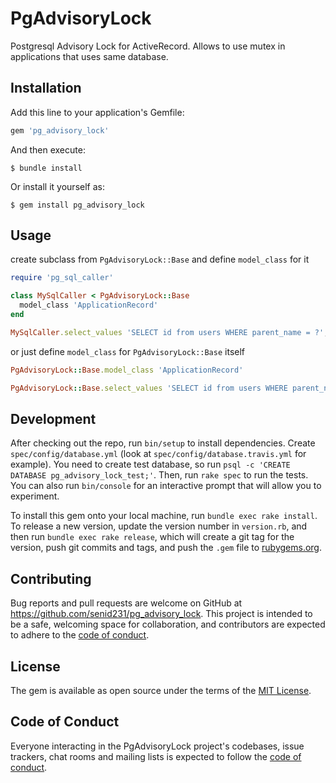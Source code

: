 # PgAdvisoryLock

Postgresql Advisory Lock for ActiveRecord.
Allows to use mutex in applications that uses same database.

## Installation

Add this line to your application's Gemfile:

```ruby
gem 'pg_advisory_lock'
```

And then execute:

    $ bundle install

Or install it yourself as:

    $ gem install pg_advisory_lock

## Usage

create subclass from `PgAdvisoryLock::Base` and define `model_class` for it

```ruby
require 'pg_sql_caller'

class MySqlCaller < PgAdvisoryLock::Base
  model_class 'ApplicationRecord'
end

MySqlCaller.select_values 'SELECT id from users WHERE parent_name = ?', 'John Doe' # => [1, 2, 3]
```

or just define `model_class` for `PgAdvisoryLock::Base` itself

```ruby
PgAdvisoryLock::Base.model_class 'ApplicationRecord'

PgAdvisoryLock::Base.select_values 'SELECT id from users WHERE parent_name = ?', 'John Doe' # => [1, 2, 3]
```

## Development

After checking out the repo, run `bin/setup` to install dependencies. 
Create `spec/config/database.yml` (look at `spec/config/database.travis.yml` for example).
You need to create test database, so run `psql -c 'CREATE DATABASE pg_advisory_lock_test;'`.
Then, run `rake spec` to run the tests. 
You can also run `bin/console` for an interactive prompt that will allow you to experiment.

To install this gem onto your local machine, run `bundle exec rake install`. 
To release a new version, update the version number in `version.rb`, and then run `bundle exec rake release`, which will create a git tag for the version, push git commits and tags, and push the `.gem` file to [rubygems.org](https://rubygems.org).

## Contributing

Bug reports and pull requests are welcome on GitHub at https://github.com/senid231/pg_advisory_lock. This project is intended to be a safe, welcoming space for collaboration, and contributors are expected to adhere to the [code of conduct](https://github.com/senid231/pg_advisory_lock/blob/master/CODE_OF_CONDUCT.md).


## License

The gem is available as open source under the terms of the [MIT License](https://opensource.org/licenses/MIT).

## Code of Conduct

Everyone interacting in the PgAdvisoryLock project's codebases, issue trackers, chat rooms and mailing lists is expected to follow the [code of conduct](https://github.com/senid231/pg_advisory_lock/blob/master/CODE_OF_CONDUCT.md).
